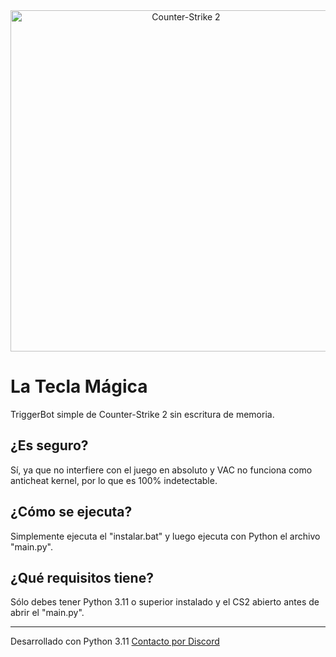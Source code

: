 <div align="center">
<img src=["https://discord.js.org/static/logo.svg](https://prosettings.net/cdn-cgi/image/dpr=1%2Cf=auto%2Cfit=cover%2Cheight=500%2Cq=85%2Cwidth=1000/wp-content/uploads/best-cs2-console-commands-1.png)" width="546" alt="Counter-Strike 2" />
</div>

# La Tecla Mágica

TriggerBot simple de Counter-Strike 2 sin escritura de memoria.

## ¿Es seguro?
Sí, ya que no interfiere con el juego en absoluto y VAC no funciona como anticheat kernel, por lo que es 100% indetectable.

## ¿Cómo se ejecuta?
Simplemente ejecuta el "instalar.bat" y luego ejecuta con Python el archivo "main.py".

## ¿Qué requisitos tiene?
Sólo debes tener Python 3.11 o superior instalado y el CS2 abierto antes de abrir el "main.py".

-----------------------------------------------------------------------------------------

Desarrollado con Python 3.11
[Contacto por Discord](https://discord.gg/EETZeRU9Mm)
